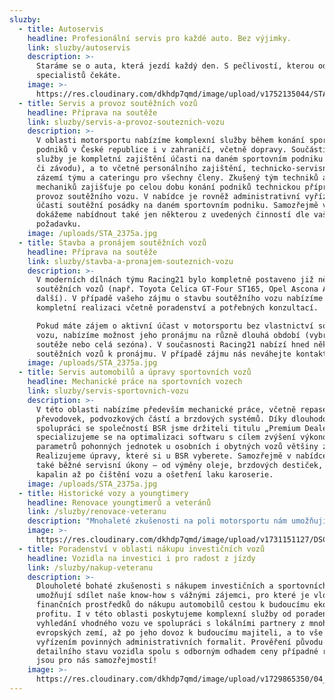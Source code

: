 ```yaml
---
sluzby:
  - title: Autoservis
    headline: Profesionální servis pro každé auto. Bez výjimky.
    link: sluzby/autoservis
    description: >-
      Staráme se o auta, která jezdí každý den. S pečlivostí, kterou od
      specialistů čekáte.
    image: >-
      https://res.cloudinary.com/dkhdp7qmd/image/upload/v1752135044/STA_2311_hmizvn.jpg
  - title: Servis a provoz soutěžních vozů
    headline: Příprava na soutěže
    link: sluzby/servis-a-provoz-souteznich-vozu
    description: >-
      V oblasti motorsportu nabízíme komplexní služby během konání sportovních
      podniků v České republice i v zahraničí, včetně dopravy. Součástí této
      služby je kompletní zajištění účasti na daném sportovním podniku (soutěži
      či závodu), a to včetně personálního zajištění, technicko-servisního
      zázemí týmu a cateringu pro všechny členy. Zkušený tým techniků a
      mechaniků zajišťuje po celou dobu konání podniků technickou přípravu a
      provoz soutěžního vozu. V nabídce je rovněž administrativní vyřízení
      účasti soutěžní posádky na daném sportovním podniku. Samozřejmě vám
      dokážeme nabídnout také jen některou z uvedených činností dle vašeho
      požadavku.
    image: /uploads/STA_2375a.jpg
  - title: Stavba a pronájem soutěžních vozů
    headline: Příprava na soutěže
    link: sluzby/stavba-a-pronajem-souteznich-vozu
    description: >-
      V moderních dílnách týmu Racing21 bylo kompletně postaveno již několik
      soutěžních vozů (např. Toyota Celica GT-Four ST165, Opel Ascona A a
      další). V případě vašeho zájmu o stavbu soutěžního vozu nabízíme jeho
      kompletní realizaci včetně poradenství a potřebných konzultací.

      Pokud máte zájem o aktivní účast v motorsportu bez vlastnictví soutěžního
      vozu, nabízíme možnost jeho pronájmu na různě dlouhá období (vybrané
      soutěže nebo celá sezóna). V současnosti Racing21 nabízí hned několik
      soutěžních vozů k pronájmu. V případě zájmu nás neváhejte kontaktovat.
    image: /uploads/STA_2375a.jpg
  - title: Servis automobilů a úpravy sportovních vozů
    headline: Mechanické práce na sportovních vozech
    link: sluzby/servis-sportovnich-vozu
    description: >-
      V této oblasti nabízíme především mechanické práce, včetně repase motorů,
      převodovek, podvozkových částí a brzdových systémů. Díky dlouhodobé
      spolupráci se společností BSR jsme držiteli titulu „Premium Dealer“ a
      specializujeme se na optimalizaci softwaru s cílem zvýšení výkonových
      parametrů pohonných jednotek u osobních i obytných vozů většiny značek.
      Realizujeme úpravy, které si u BSR vyberete. Samozřejmě v nabídce máme
      také běžné servisní úkony – od výměny oleje, brzdových destiček, doplnění
      kapalin až po čištění vozu a ošetření laku karoserie.
    image: /uploads/STA_2375a.jpg
  - title: Historické vozy a youngtimery
    headline: Renovace youngtimerů a veteránů
    link: /sluzby/renovace-veteranu
    description: "Mnohaleté zkušenosti na poli motorsportu nám umožňují nabídnout specifické činnosti v oblasti renovací vozů. Zaměřujeme se především na youngtimery, tedy vozy, které jsou stále relativně moderní, ale už dost staré na to, aby byly považovány za sběratelsky nebo historicky zajímavé. Jejich stáří se obvykle pohybuje okolo 15 až 30 let. Právě takové vozy, s jejichž celkovou renovací vám můžeme pomoci, se často účastní srazů nebo soutěží. Do našich rukou můžete svěřit také vozy s\_veteránskou historií. Neděláme rozdíly mezi kabriolety, limuzínami či sportovními vozy. Při renovaci se snažíme zachovat prvky originality vozů. V této oblasti také spolupracujeme s prověřenými externími dodavateli z příbuzných oborů, jako je čalounictví, elektroinstalace a další. Společně s nimi vracíme vašim vozům život."
    image: >-
      https://res.cloudinary.com/dkhdp7qmd/image/upload/v1731151127/DSC04578_tgtlto.webp
  - title: Poradenství v oblasti nákupu investičních vozů
    headline: Vozidla na investici i pro radost z jízdy
    link: /sluzby/nakup-veteranu
    description: >-
      Dlouholeté bohaté zkušenosti s nákupem investičních a sportovních vozů nám
      umožňují sdílet naše know-how s vážnými zájemci, pro které je vložení
      finančních prostředků do nákupu automobilů cestou k budoucímu ekonomickému
      profitu. I v této oblasti poskytujeme komplexní služby od poradenství přes
      vyhledání vhodného vozu ve spolupráci s lokálními partnery z mnoha
      evropských zemí, až po jeho dovoz k budoucímu majiteli, a to vše s
      vyřízením povinných administrativních formalit. Prověření původu i
      detailního stavu vozidla spolu s odborným odhadem ceny případné renovace
      jsou pro nás samozřejmostí!
    image: >-
      https://res.cloudinary.com/dkhdp7qmd/image/upload/v1729865350/04_yftun9.webp
---
```


